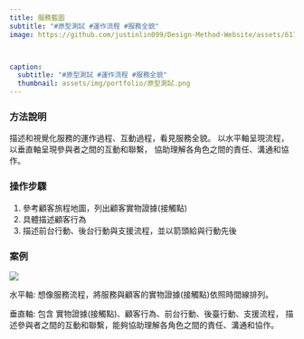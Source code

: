 ```yaml
---
title: 服務藍圖
subtitle: "#原型測試 #運作流程 #服務全貌"
image: https://github.com/justinlin099/Design-Method-Website/assets/61717681/ca9ffb73-2b85-4135-85d7-d2b4703033d3



caption:
  subtitle: "#原型測試 #運作流程 #服務全貌"
  thumbnail: assets/img/portfolio/原型測試.png
---
```

### 方法說明
描述和視覺化服務的運作過程、互動過程，看見服務全貌。
以水平軸呈現流程，以垂直軸呈現參與者之間的互動和聯繫，
協助理解各角色之間的責任、溝通和協作。

### 操作步驟
1. 參考顧客旅程地圖，列出顧客實物證據(接觸點)
2. 具體描述顧客行為
3. 描述前台行動、後台行動與支援流程，並以箭頭給與行動先後

### 案例
<a href="https://github.com/justinlin099/Design-Method-Website/assets/61717681/3dd1b77f-4830-47ef-9627-e7febde379b2"><img src="https://github.com/justinlin099/Design-Method-Website/assets/61717681/3dd1b77f-4830-47ef-9627-e7febde379b2"  style="max-width:100%; height:auto;"></a>

水平軸:
想像服務流程，將服務與顧客的實物證據(接觸點)依照時間線排列。

垂直軸:
包含 實物證據(接觸點)、顧客行為、前台行動、後臺行動、支援流程，
描述參與者之間的互動和聯繫，能夠協助理解各角色之間的責任、溝通和協作。


